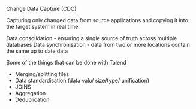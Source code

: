 Change Data Capture (CDC)

Capturing only changed data from source applications and copying it into the target system in real time.

Data consolidation - ensuring a single source of truth across multiple databases
Data synchronisation - data from two or more locations contain the same up to date data


Some of the things that can be done with Talend
- Merging/splitting files
- Data standardisation (data valu/ size/type/ unification)
- JOINS
- Aggregation
- Deduplication